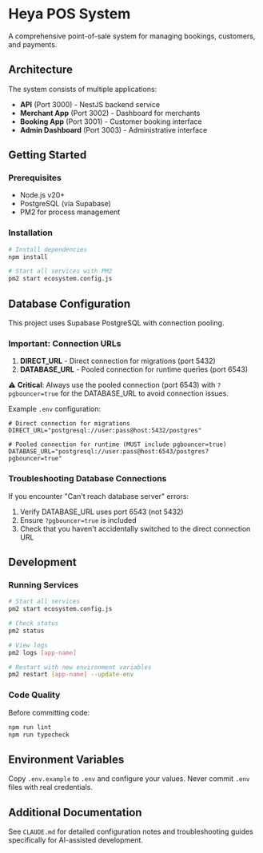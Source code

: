 # Heya POS System

A comprehensive point-of-sale system for managing bookings, customers, and payments.

## Architecture

The system consists of multiple applications:
- **API** (Port 3000) - NestJS backend service
- **Merchant App** (Port 3002) - Dashboard for merchants
- **Booking App** (Port 3001) - Customer booking interface
- **Admin Dashboard** (Port 3003) - Administrative interface

## Getting Started

### Prerequisites

- Node.js v20+
- PostgreSQL (via Supabase)
- PM2 for process management

### Installation

```bash
# Install dependencies
npm install

# Start all services with PM2
pm2 start ecosystem.config.js
```

## Database Configuration

This project uses Supabase PostgreSQL with connection pooling. 

### Important: Connection URLs

1. **DIRECT_URL** - Direct connection for migrations (port 5432)
2. **DATABASE_URL** - Pooled connection for runtime queries (port 6543)

⚠️ **Critical**: Always use the pooled connection (port 6543) with `?pgbouncer=true` for the DATABASE_URL to avoid connection issues.

Example `.env` configuration:
```env
# Direct connection for migrations
DIRECT_URL="postgresql://user:pass@host:5432/postgres"

# Pooled connection for runtime (MUST include pgbouncer=true)
DATABASE_URL="postgresql://user:pass@host:6543/postgres?pgbouncer=true"
```

### Troubleshooting Database Connections

If you encounter "Can't reach database server" errors:
1. Verify DATABASE_URL uses port 6543 (not 5432)
2. Ensure `?pgbouncer=true` is included
3. Check that you haven't accidentally switched to the direct connection URL

## Development

### Running Services

```bash
# Start all services
pm2 start ecosystem.config.js

# Check status
pm2 status

# View logs
pm2 logs [app-name]

# Restart with new environment variables
pm2 restart [app-name] --update-env
```

### Code Quality

Before committing code:
```bash
npm run lint
npm run typecheck
```

## Environment Variables

Copy `.env.example` to `.env` and configure your values. Never commit `.env` files with real credentials.

## Additional Documentation

See `CLAUDE.md` for detailed configuration notes and troubleshooting guides specifically for AI-assisted development.